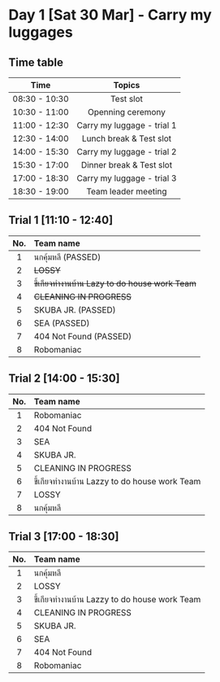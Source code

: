 # Day 1 [Sat 30 Mar] - Carry my luggages

## Time table

|   Time              |     Topics                                  |
|:-------------------:|:-------------------------------------------:|
|    08:30 - 10:30    |     Test slot                               |
|    10:30 - 11:00    |     Openning ceremony                       |
|    11:00 - 12:30    |     Carry my luggage - trial 1              |
|    12:30 - 14:00    |     Lunch break & Test slot                 |
|    14:00 - 15:30    |     Carry my luggage - trial 2              |
|    15:30 - 17:00    |     Dinner break & Test slot                |
|    17:00 - 18:30    |     Carry my luggage - trial 3              |
|    18:30 - 19:00    |     Team leader meeting                     |


## Trial 1 [11:10 - 12:40]

|   No.     |      Team name                                        |    
|:---------:|:------------------------------------------------------|   
|   1       |    นกคุ้มหลี (PASSED)                                            |  
|   2       |    ~~LOSSY~~                                              | 
|   3       |  ~~ขี้เกียจทำงานบ้าน Lazy to do house work Team~~            |
|   4       |   ~~CLEANING IN PROGRESS~~                                |
|   5       |   SKUBA JR. (PASSED)                                  |
|   6       |   SEA (PASSED)                                                |
|   7       |   404 Not Found  (PASSED)                                     |
|   8       |   Robomaniac                                          |


## Trial 2 [14:00 - 15:30]

|   No.     |      Team name                                        |    
|:---------:|:------------------------------------------------------|   
|   1       |   Robomaniac                                          |
|   2       |   404 Not Found                                       |
|   3       |   SEA                                                 |
|   4       |   SKUBA JR.                                           |
|   5       |   CLEANING IN PROGRESS                                |
|   6       |  ขี้เกียจทำงานบ้าน Lazzy to do house work Team            |
|   7       |  LOSSY                                                | 
|   8       | นกคุ้มหลี                                                |  

## Trial 3 [17:00 - 18:30]

|   No.     |      Team name                                        |    
|:---------:|:------------------------------------------------------|   
|   1       |    นกคุ้มหลี                                             |  
|   2       |    LOSSY                                              | 
|   3       |  ขี้เกียจทำงานบ้าน Lazzy to do house work Team            |
|   4       |   CLEANING IN PROGRESS                                |
|   5       |   SKUBA JR.                                           |
|   6       |   SEA                                                 |
|   7       |   404 Not Found                                       |
|   8       |   Robomaniac                                          |

